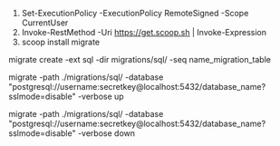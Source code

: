 <!-- !!!IMPORTANT  Before Doing Other Command Run This (ONLY DO THIS IF YOU HAVENT INSTALL SCOOP AND MIGRATE) -->
1. Set-ExecutionPolicy -ExecutionPolicy RemoteSigned -Scope CurrentUser
2. Invoke-RestMethod -Uri https://get.scoop.sh | Invoke-Expression
3. scoop install migrate



<!-- Below is How to Make Migration Up And DOwn File -->
migrate create -ext sql -dir migrations/sql/ -seq name_migration_table

<!-- Below is How to Up Migrate -->
migrate -path ./migrations/sql/ -database "postgresql://username:secretkey@localhost:5432/database_name?sslmode=disable" -verbose up

<!-- Below is How To Down Migrate -->
migrate -path ./migrations/sql/ -database "postgresql://username:secretkey@localhost:5432/database_name?sslmode=disable" -verbose down
